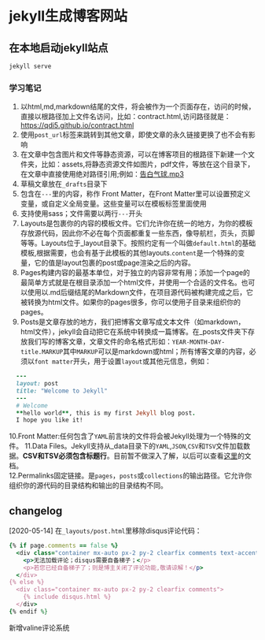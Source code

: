 # jekyll生成博客网站
## 在本地启动jekyll站点
```ruby
jekyll serve
```
### 学习笔记
1. 以html,md,markdown结尾的文件，将会被作为一个页面存在，访问的时候，直接以根路径加上文件名访问，比如：contract.html,访问路径就是：https://qdi5.github.io/contract.html  
2. 使用`post_url`标签来跳转到其他文章，即使文章的永久链接更换了也不会有影响
3. 在文章中包含图片和文件等静态资源，可以在博客项目的根路径下新建一个文件夹，比如：assets,将静态资源文件如图片，pdf文件，等放在这个目录下，在文章中直接使用绝对路径引用;例如：[告白气球.mp3](/assets/media/renxi.mp3)
4. 草稿文章放在`_drafts`目录下
5. 包含在`---`里的内容，称作 Front Matter，在Front Matter里可以设置预定义变量，或自定义全局变量。这些变量可以在模板标签里面使用
6. 支持使用sass；文件需要以两行`---`开头
7. Layouts是包裹你的内容的模板文件。它们允许你在统一的地方，为你的模板存放源代码，因此你不必在每个页面都重复一些东西，像导航栏，页头，页脚等等。Layouts位于_layout目录下。按照约定有一个叫做`default.html`的基础模板,根据需要，也会有基于此模板的其他layouts.`content`是一个特殊的变量，它的值是layout包裹的post或page渲染之后的内容。
8. Pages构建内容的最基本单位，对于独立的内容非常有用；添加一个page的最简单方式就是在根目录添加一个html文件，并使用一个合适的文件名。也可以使用以.md后缀结尾的Markdown文件，在项目源代码被构建完成之后，它被转换为html文件。如果你的pages很多，你可以使用子目录来组织你的pages。
9. Posts是文章存放的地方，我们把博客文章写成文本文件（如markdown，html文件），jekyll会自动把它在系统中转换成一篇博客。在_posts文件夹下存放我们写的博客文章，文章文件的命名格式形如：`YEAR-MONTH-DAY-title.MARKUP`其中`MARKUP`可以是markdown或html；所有博客文章的内容，必须以`font matter`开头，用于设置`layout`或其他元信息，例如：
``` ruby  
  ---
  layout: post    
  title: "Welcome to Jekyll"
  ---
  # Welcome
  **hello world**, this is my first Jekyll blog post.
  I hope you like it!
```    
10.Front Matter:任何包含了`YAML`前言块的文件将会被Jekyll处理为一个特殊的文件。
11.Data Files。Jekyll支持从_data目录下的`YAML`,`JSON`,`CSV`和`TSV`文件加载数据。**CSV和TSV必须包含标题行**。目前暂不做深入了解，以后可以查看[这里](https://jekyllrb.com/docs/datafiles/ 'Jekyll Data Files说明文档')的文档。    
12.Permalinks固定链接。是`pages`，`posts`或`collections`的输出路径。它允许你组织你的源代码的目录结构和输出的目录结构不同。
## changelog
[2020-05-14] 
在`_layouts/post.html`里移除disqus评论代码：    
```ruby
{% if page.comments == false %}
  <div class="container mx-auto px-2 py-2 clearfix comments text-accent" >
    <p>无法加载评论；disqus需要自备梯子；</p>
    <p>若您已经自备梯子了；则是博主关闭了评论功能,敬请谅解！</p>
  </div>
{% else %}
  <div class="container mx-auto px-2 py-2 clearfix comments">
    {% include disqus.html %}
  </div>
{% endif %}
```    
新增valine评论系统